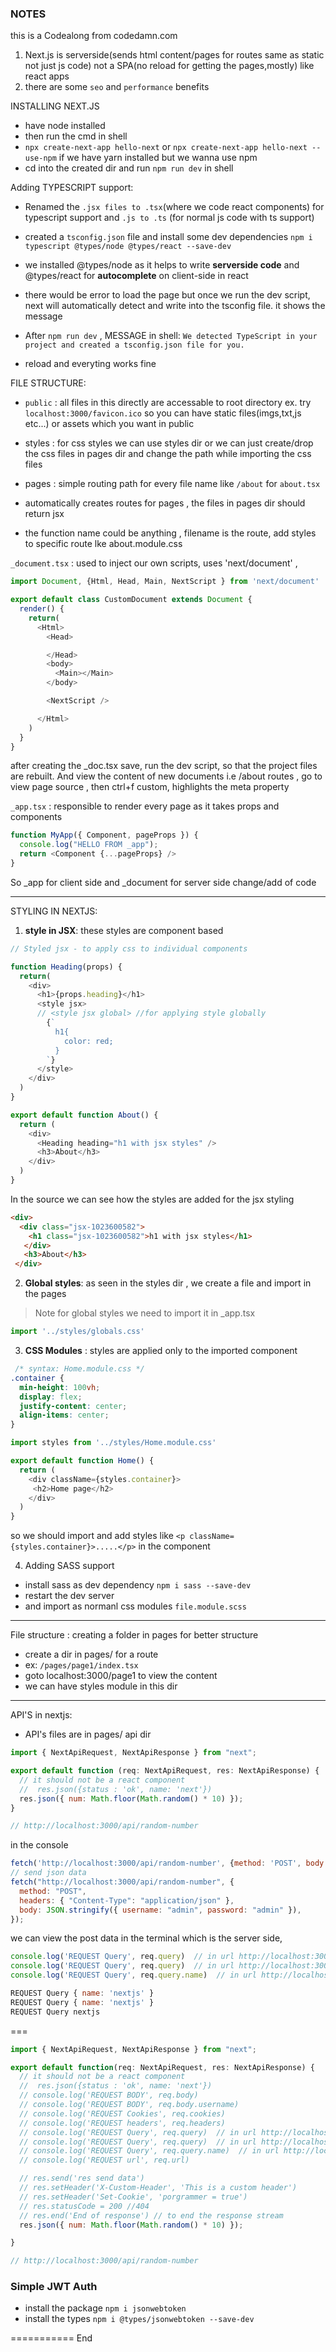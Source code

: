 
### NOTES
this is a Codealong from codedamn.com

1. Next.js is serverside(sends html content/pages for routes same as static not just js code) not a SPA(no reload for getting the pages,mostly) like react apps
2. there are some `seo` and `performance` benefits

INSTALLING NEXT.JS
- have node installed
- then run the cmd in shell
- `npx create-next-app hello-next` or `npx create-next-app hello-next --use-npm` if we have yarn installed but we wanna use npm
- cd into the created dir and run `npm run dev` in shell

Adding TYPESCRIPT support:

- Renamed the `.jsx files to .tsx`(where we code react components) for typescript support and `.js to .ts` (for normal js code with ts support)
- created a `tsconfig.json` file and install some dev dependencies `npm i typescript @types/node @types/react --save-dev`
- we installed @types/node as it helps to write **serverside code** and @types/react for **autocomplete** on client-side in react 

- there would be error to load the page but once we run the dev script, next will automatically detect and write into the tsconfig file. it shows the message 
- After `npm run dev` , MESSAGE in shell: `We detected TypeScript in your project and created a tsconfig.json file for you.`

- reload and everyting works fine


FILE STRUCTURE:
- `public` : all files in this directly are accessable to root directory ex. try `localhost:3000/favicon.ico` so you can have static files(imgs,txt,js etc...) or assets which you want in public

- styles : for css styles we can use styles dir or we can just create/drop the css files in pages dir and change the path while importing the css files

- pages : simple routing path for every file name like `/about` for `about.tsx`
- automatically creates routes for pages , the files in pages dir should return jsx
- the function name could be anything , filename is the route, add styles to specific route lke about.module.css 


`_document.tsx` : used to inject our own scripts, uses 'next/document' , 
```js
import Document, {Html, Head, Main, NextScript } from 'next/document'

export default class CustomDocument extends Document {
  render() {
    return( 
      <Html>
        <Head>

        </Head>
        <body>
          <Main></Main>
        </body>

        <NextScript />

      </Html>
    )
  }
}
```

after creating the _doc.tsx save, run the dev script, so that the project files are rebuilt.
And view the content of new documents i.e /about routes , go to  view page source , then ctrl+f custom, highlights the meta property

`_app.tsx` : responsible to render every page as it takes  props and components
```js
function MyApp({ Component, pageProps }) {
  console.log("HELLO FROM _app");
  return <Component {...pageProps} />
}
```
So _app for client side and _document for server side change/add of code

------

STYLING IN NEXTJS:

1. **style in JSX**: these styles are component based
```js
// Styled jsx - to apply css to individual components

function Heading(props) {
  return(
    <div>
      <h1>{props.heading}</h1>
      <style jsx>
      // <style jsx global> //for applying style globally
        {`
          h1{
            color: red;
          }
        `}
      </style>
    </div>
  )
}

export default function About() {
  return (
    <div>
      <Heading heading="h1 with jsx styles" />
      <h3>About</h3>
    </div>
  ) 
}
```

In the source we can see how the styles are added for the jsx styling
```html
<div>
  <div class="jsx-1023600582">
    <h1 class="jsx-1023600582">h1 with jsx styles</h1>
   </div>
   <h3>About</h3>
 </div>
```

2. **Global styles**: as seen in the styles dir , we create a file and import in the pages
> Note for global styles we need to import it in _app.tsx 
```js
import '../styles/globals.css'
```
3. **CSS Modules** : styles are applied only to the imported component
```css 
 /* syntax: Home.module.css */
.container {
  min-height: 100vh;
  display: flex;
  justify-content: center;
  align-items: center;
}
```
```js
import styles from '../styles/Home.module.css'

export default function Home() {
  return (
    <div className={styles.container}>
     <h2>Home page</h2>
    </div>
  )
}
```
so we should import and add styles like `<p className={styles.container}>.....</p>` in the component

4. Adding SASS support
- install sass as dev dependency `npm i sass --save-dev`
- restart the dev server
- and import as normanl css modules `file.module.scss`

--------

File structure : creating a folder in pages for better structure
- create a dir in pages/ for a route 
- ex: `/pages/page1/index.tsx`
- goto localhost:3000/page1 to view the content
- we can have styles module in this dir


------
API'S in nextjs:
- API's files are in pages/ api dir 
```js
import { NextApiRequest, NextApiResponse } from "next";

export default function (req: NextApiRequest, res: NextApiResponse) {
  // it should not be a react component
  //  res.json({status : 'ok', name: 'next'})
  res.json({ num: Math.floor(Math.random() * 10) });
}

// http://localhost:3000/api/random-number
```

in the console 
```js
fetch('http://localhost:3000/api/random-number', {method: 'POST', body: 'Hello'})
// send json data
fetch("http://localhost:3000/api/random-number", {
  method: "POST",
  headers: { "Content-Type": "application/json" },
  body: JSON.stringify({ username: "admin", password: "admin" }),
});


```
we can view the post data in the terminal which is the server side,
```js
console.log('REQUEST Query', req.query)  // in url http://localhost:3000/api/random-number?q=1 
console.log('REQUEST Query', req.query)  // in url http://localhost:3000/api/random-number?name="nextjs" 
console.log('REQUEST Query', req.query.name)  // in url http://localhost:3000/api/random-number?name="nextjs" 

REQUEST Query { name: 'nextjs' }
REQUEST Query { name: 'nextjs' }
REQUEST Query nextjs
``` 

===
```js
import { NextApiRequest, NextApiResponse } from "next";

export default function(req: NextApiRequest, res: NextApiResponse) {
  // it should not be a react component
  //  res.json({status : 'ok', name: 'next'})
  // console.log('REQUEST BODY', req.body)
  // console.log('REQUEST BODY', req.body.username)
  // console.log('REQUEST Cookies', req.cookies)
  // console.log('REQUEST headers', req.headers)
  // console.log('REQUEST Query', req.query)  // in url http://localhost:3000/api/random-number?q=1 
  // console.log('REQUEST Query', req.query)  // in url http://localhost:3000/api/random-number?name="nextjs" 
  // console.log('REQUEST Query', req.query.name)  // in url http://localhost:3000/api/random-number?name="nextjs" 
  // console.log('REQUEST url', req.url) 

  // res.send('res send data')
  // res.setHeader('X-Custom-Header', 'This is a custom header')
  // res.setHeader('Set-Cookie', 'porgrammer = true')
  // res.statusCode = 200 //404
  // res.end('End of response') // to end the response stream
  res.json({ num: Math.floor(Math.random() * 10) });

}

// http://localhost:3000/api/random-number

```

### Simple JWT Auth

- install the package `npm i jsonwebtoken`
- install the types `npm i @types/jsonwebtoken --save-dev`


=========== End



